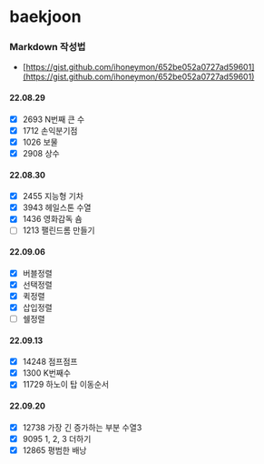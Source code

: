 # baekjoon

### Markdown 작성법
 - [https://gist.github.com/ihoneymon/652be052a0727ad59601](https://gist.github.com/ihoneymon/652be052a0727ad59601)

#### 22.08.29
 - [x] 2693 N번째 큰 수
 - [x] 1712 손익분기점
 - [x] 1026 보물
 - [x] 2908 상수
 
#### 22.08.30
 - [x] 2455 지능형 기차
 - [x] 3943 헤일스톤 수열
 - [x] 1436 영화감독 숌
 - [ ] 1213 팰린드롬 만들기
  
#### 22.09.06
 - [x] 버블정렬
 - [x] 선택정렬
 - [x] 퀵정렬
 - [x] 삽입정렬
 - [ ] 쉘정렬

 #### 22.09.13
 - [x] 14248 점프점프
 - [x] 1300 K번째수
 - [x] 11729 하노이 탑 이동순서

#### 22.09.20
 - [x] 12738 가장 긴 증가하는 부분 수열3
 - [x] 9095 1, 2, 3 더하기
 - [x] 12865 평범한 배낭
